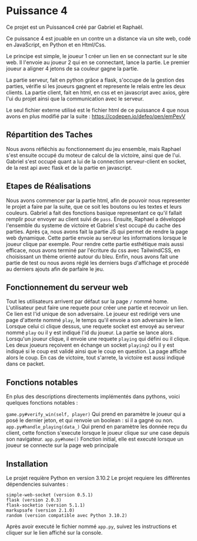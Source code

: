 # Puissance 4

Ce projet est un Puissance4 créé par Gabriel et Raphaël. 

Ce puissance 4 est jouable en un contre un a distance via un site web, codé en JavaScript, en Python et en Html/Css.

Le principe est simple, le joueur 1 créer un lien en se connectant sur le site web. Il l'envoie au joueur 2 qui en se connectant, lance la partie. Le premier joueur a aligner 4 jetons de sa couleur gagne la partie.

La partie serveur, fait en python grâce a flask, s'occupe de la gestion des parties, vérifie si les joueurs gagnent et represente le relais entre les deux clients. La partie client, fait en html, en css et en javascript avec axios, gère l'ui du projet ainsi que la communication avec le serveur.

Le seul fichier externe utilisé est le fichier html de ce puissance 4 que nous avons en plus modifié par la suite : 
https://codepen.io/defeo/pen/emPevV

## Répartition des Taches

Nous avons réfléchis au fonctionnement du jeu ensemble, mais Raphael s'est ensuite occupé du moteur de calcul de la victoire, ainsi que de l'ui. Gabriel s'est occupé quant a lui de la connection serveur-client en socket, de la rest api avec flask et de la partie en javascript.

## Etapes de Réalisations

Nous avons commencer par la partie html, afin de pouvoir nous representer le projet a faire par la suite, que ce soit les boutons ou les textes et leurs couleurs. Gabriel a fait des fonctions basique representant ce qu'il fallait remplir pour envoyer au client suivi de ``pass``. Ensuite, Raphael a développé l'ensemble du systeme de victoire et Gabriel s'est occupé du cache des parties. Après ça, nous avons fait la partie JS qui permet de rendre la page web dynamique. Cette partie envoie au serveur les informations lorsque le joueur clique par exemple. Pour rendre cette partie esthétique mais aussi efficace, nous avons terminé par l'écriture du css avec TailwindCSS, en choisissant un thème orienté autour du bleu.
Enfin, nous avons fait une partie de test ou nous avons réglé les derniers bugs d'affichage et procédé au derniers ajouts afin de parfaire le jeu.

## Fonctionnement du serveur web

Tout les utilisateurs arrivent par défaut sur la page ``/`` nommé home. L'utilisateur peut faire une requete pour créer une partie et recevoir un lien. Ce lien est l'id unique de son adversaire. Le joueur est redirigé vers une page d'attente nommé ``play``, le temps qu'il envoie a son adversaire le lien. Lorsque celui ci clique dessus, une requete socket est envoyé au serveur nommé ``play`` ou il y est indiqué l'id du joueur. La partie se lance alors. Lorsqu'un joueur clique, il envoie une requete ``playing`` qui défini ou il clique. Les deux joueurs reçoivent en échange un socket ``playing2`` ou il y est indiqué si le coup est validé ainsi que le coup en question. La page affiche alors le coup. En cas de victoire, tout s'arrete, la victoire est aussi indiqué dans ce packet.

## Fonctions notables

En plus des descriptions directements implémentés dans pythons, voici quelques fonctions notables : 

``game.py#verify_win(self, player)`` Qui prend en paramètre le joueur qui a posé le dernier jeton, et qui renvoie un boolean : si il a gagné ou non.
``app.py#handle_playing(data_)`` Qui prend en paramètre les donnée reçu du client, cette fonction s'execute lorsque le joueur clique sur une case depuis son navigateur.
``app.py#home()`` Fonction initial, elle est executé lorsque un joueur se connecte sur la page web principale

## Installation
Le projet requière Python en version 3.10.2
Le projet requiere les différentes dépendencies suivantes : 
```
simple-web-socket (version 0.5.1)
flask (version 2.0.3)
flask-socketio (version 5.1.1)
markupsafe (version 2.1.0)
random (version compatible avec Python 3.10.2)
```
Après avoir executé le fichier nommé ``app.py``, suivez les instructions et cliquer sur le lien affiché sur la console.
